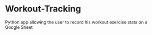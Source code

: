 # Workout-Tracking
Python app allowing the user to record his workout exercise stats on a Google Sheet
